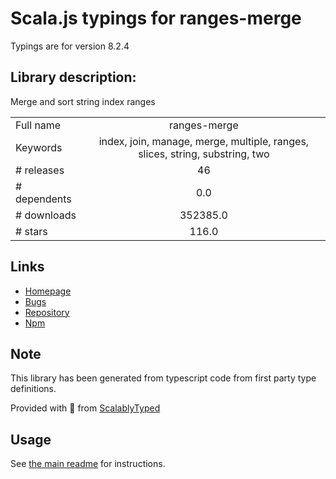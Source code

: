 
# Scala.js typings for ranges-merge

Typings are for version 8.2.4

## Library description:
Merge and sort string index ranges

|                    |                 |
| ------------------ | :-------------: |
| Full name          | ranges-merge |
| Keywords           | index, join, manage, merge, multiple, ranges, slices, string, substring, two |
| # releases         | 46 |
| # dependents       | 0.0 |
| # downloads        | 352385.0 |
| # stars            | 116.0 |

## Links
- [Homepage](https://codsen.com/os/ranges-merge)
- [Bugs](https://github.com/codsen/codsen/issues)
- [Repository](https://github.com/codsen/codsen)
- [Npm](https://www.npmjs.com/package/ranges-merge)
    


## Note
This library has been generated from typescript code from first party type definitions.

Provided with :purple_heart: from [ScalablyTyped](https://github.com/oyvindberg/ScalablyTyped)

## Usage
See [the main readme](../../readme.md) for instructions.


